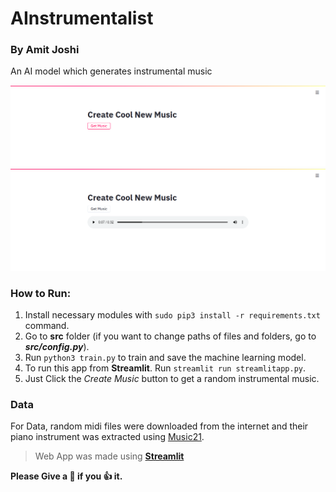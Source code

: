 # AInstrumentalist
### By Amit Joshi
An AI model which generates instrumental music

<img src="src/img/screenshot1.png?raw=true" width="1000">
<img src="src/img/screenshot2.png?raw=true" width="1000">

### How to Run:
1. Install necessary modules with `sudo pip3 install -r requirements.txt` command.
2. Go to __src__ folder (if you want to change paths of files and folders, go to _**src/config.py**_).
3. Run `python3 train.py` to train and save the machine learning model.
4. To run this app from **Streamlit**. Run `streamlit run streamlitapp.py`.
5. Just Click the _Create Music_ button to get a random instrumental music.

### Data
For Data, random midi files were downloaded from the internet and their piano instrument was extracted using [Music21](http://web.mit.edu/music21/).

> Web App was made using [__Streamlit__](https://www.streamlit.io/)

__Please Give a :star2: if you :+1: it.__
